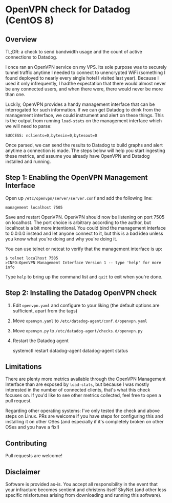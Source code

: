# OpenVPN check for Datadog (CentOS 8)
## Overview

TL;DR: a check to send bandwidth usage and the count of active connections to Datadog.

I once ran an OpenVPN service on my VPS. Its sole purpose was to securely tunnel traffic anytime I needed to connect to unencrypted WiFi (something I found deployed to nearly every single hotel I visited last year). Because I used it only infrequently, I hadthe expectation that there would almost never be any connected users, and when there were, there would never be more than one.

Luckily, OpenVPN provides a handy management interface that can be interrogated for such information. If we can get Datadog to drink from the management interface, we could instrument and alert on these things. This is the output from running `load-stats` on the management interface which we will need to parse:

    SUCCESS: nclients=0,bytesin=0,bytesout=0

Once parsed, we can send the results to Datadog to build graphs and alert anytime a connection is made. The steps below will help you start ingesting these metrics, and assume you already have OpenVPN and Datadog installed and running.

## Step 1: Enabling the OpenVPN Management Interface

Open up `/etc/openvpn/server/server.conf` and add the following line:

    management localhost 7505

Save and restart OpenVPN. OpenVPN should now be listening on port 7505 on localhost. The port choice is arbitrary according to the author, but localhost is a bit more intentional. You could bind the management interface to 0.0.0.0 instead and let anyone connect to it, but this is a bad idea unless you know what you're doing and why you're doing it.

You can use telnet or netcat to verify that the management interface is up:

    $ telnet localhost 7505
    >INFO:OpenVPN Management Interface Version 1 -- type 'help' for more info

Type `help` to bring up the command list and `quit` to exit when you're done.

## Step 2: Installing the Datadog OpenVPN check

1. Edit `openvpn.yaml` and configure to your liking (the default options are sufficient, apart from the tags)
1. Move `openvpn.yaml` to `/etc/datadog-agent/conf.d/openvpn.yaml`
1. Move `openvpn.py` to `/etc/datadog-agent/checks.d/openvpn.py`
1. Restart the Datadog agent

    systemctl restart datadog-agent
    datadog-agent status

## Limitations

There are plenty more metrics available through the OpenVPN Management Interface than are exposed by `load-stats`, but because I was mostly interested in the number of connected clients, that's what this check focuses on. If you'd like to see other metrics collected, feel free to open a pull request.

Regarding other operating systems: I've only tested the check and above steps on Linux. PRs are welcome if you have steps for configuring this and installing it on other OSes (and especially if it's completely broken on other OSes and you have a fix!)

## Contributing

Pull requests are welcome!

## Disclaimer

Software is provided as-is. You accept all responsibility in the event that your infracture becomes sentient and christens itself SkyNet (and other less specific misfortunes arising from downloading and running this software).
